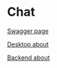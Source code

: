 # Chat

[Swagger page](http://chat-b4ckend.herokuapp.com/docs#/)

[Desktop about](https://github.com/Delivery-Klad/Chat/about/desktop.md)

[Backend about](https://github.com/Delivery-Klad/Chat/about/backend.md)

